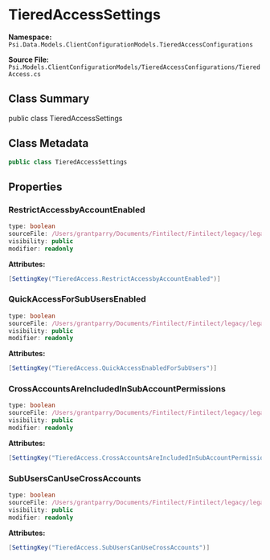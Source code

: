 # TieredAccessSettings

**Namespace:** `Psi.Data.Models.ClientConfigurationModels.TieredAccessConfigurations`

**Source File:** `Psi.Models.ClientConfigurationModels/TieredAccessConfigurations/TieredAccess.cs`

## Class Summary

public class TieredAccessSettings

## Class Metadata

```typescript
public class TieredAccessSettings
```

## Properties

### RestrictAccessbyAccountEnabled

```typescript
type: boolean
sourceFile: /Users/grantparry/Documents/Fintilect/Fintilect/legacy/legacy-apis/Psi.Models.ClientConfigurationModels/TieredAccessConfigurations/TieredAccess.cs
visibility: public
modifier: readonly
```

**Attributes:**
```csharp
[SettingKey("TieredAccess.RestrictAccessbyAccountEnabled")]
```

### QuickAccessForSubUsersEnabled

```typescript
type: boolean
sourceFile: /Users/grantparry/Documents/Fintilect/Fintilect/legacy/legacy-apis/Psi.Models.ClientConfigurationModels/TieredAccessConfigurations/TieredAccess.cs
visibility: public
modifier: readonly
```

**Attributes:**
```csharp
[SettingKey("TieredAccess.QuickAccessEnabledForSubUsers")]
```

### CrossAccountsAreIncludedInSubAccountPermissions

```typescript
type: boolean
sourceFile: /Users/grantparry/Documents/Fintilect/Fintilect/legacy/legacy-apis/Psi.Models.ClientConfigurationModels/TieredAccessConfigurations/TieredAccess.cs
visibility: public
modifier: readonly
```

**Attributes:**
```csharp
[SettingKey("TieredAccess.CrossAccountsAreIncludedInSubAccountPermissions")]
```

### SubUsersCanUseCrossAccounts

```typescript
type: boolean
sourceFile: /Users/grantparry/Documents/Fintilect/Fintilect/legacy/legacy-apis/Psi.Models.ClientConfigurationModels/TieredAccessConfigurations/TieredAccess.cs
visibility: public
modifier: readonly
```

**Attributes:**
```csharp
[SettingKey("TieredAccess.SubUsersCanUseCrossAccounts")]
```
